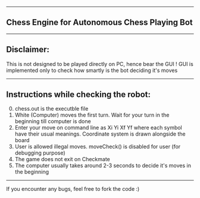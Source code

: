 --------------------------------------------
Chess Engine for Autonomous Chess Playing Bot
---------------------------------------------

-----------
Disclaimer: 
-----------
This is not designed to be played directly on PC, hence bear the GUI !
GUI is implemented only to check how smartly is the bot deciding it's moves 

--------------------------------------
Instructions while checking the robot:
--------------------------------------
0. chess.out is the executble file
1. White (Computer) moves the first turn. Wait for your turn in the beginning till computer is done
2. Enter your move on command line as Xi Yi Xf Yf where each symbol have their usual meanings. Coordinate system is drawn alongside the board
3. User is allowed illegal moves. moveCheck() is disabled for user (for debugging purpose)
4. The game does not exit on Checkmate
5. The computer usually takes around 2-3 seconds to decide it's moves in the beginning

--------------------------------------------------------
If you encounter any bugs, feel free to fork the code :)
